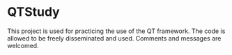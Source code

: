 # QTStudy
This project is used for practicing the use of the QT framework. The code is allowed to be freely disseminated and used. Comments and messages are welcomed.
